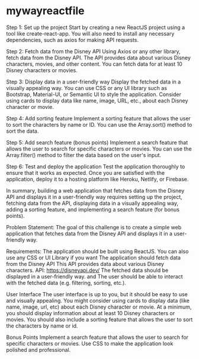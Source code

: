 # mywayreactfile

Step 1: Set up the project
Start by creating a new ReactJS project using a tool like create-react-app. You will also need to install any necessary dependencies, such as axios for making API requests.

Step 2: Fetch data from the Disney API
Using Axios or any other library, fetch data from the Disney API. The API provides data about various Disney characters, movies, and other content. You can fetch data for at least 10 Disney characters or movies.

Step 3: Display data in a user-friendly way
Display the fetched data in a visually appealing way. You can use CSS or any UI library such as Bootstrap, Material-UI, or Semantic UI to style the application. Consider using cards to display data like name, image, URL, etc., about each Disney character or movie.

Step 4: Add sorting feature
Implement a sorting feature that allows the user to sort the characters by name or ID. You can use the Array.sort() method to sort the data.

Step 5: Add search feature (bonus points)
Implement a search feature that allows the user to search for specific characters or movies. You can use the Array.filter() method to filter the data based on the user's input.

Step 6: Test and deploy the application
Test the application thoroughly to ensure that it works as expected. Once you are satisfied with the application, deploy it to a hosting platform like Heroku, Netlify, or Firebase.

In summary, building a web application that fetches data from the Disney API and displays it in a user-friendly way requires setting up the project, fetching data from the API, displaying data in a visually appealing way, adding a sorting feature, and implementing a search feature (for bonus points).



Problem Statement:
The goal of this challenge is to create a simple web application that fetches data from the Disney API and displays it in a user-friendly way.

Requirements:
The application should be built using ReactJS. You can also use any CSS or UI Library if you want
The application should fetch data from the Disney API  This API provides data about various Disney characters. API: https://disneyapi.dev/
The fetched data should be displayed in a user-friendly way. and The user should be able to interact with the fetched data (e.g. filtering, sorting, etc.).

User Interface
The user interface is up to you, but it should be easy to use and visually appealing. You might consider using cards to display data (like name, image, url, etc) about each Disney character or movie. At a minimum, you should display information about at least 10 Disney characters or movies. You should also include a sorting feature that allows the user to sort the characters by name or id.

Bonus Points
Implement a search feature that allows the user to search for specific characters or movies. Use CSS to make the application look polished and professional.
